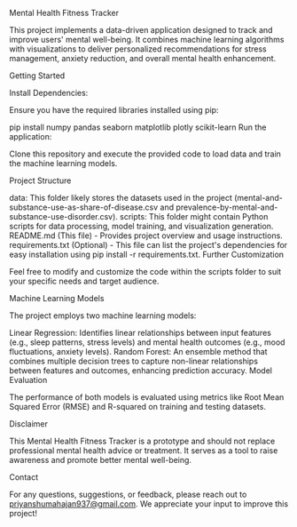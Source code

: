 Mental Health Fitness Tracker

This project implements a data-driven application designed to track and improve users' mental well-being. It combines machine learning algorithms with visualizations to deliver personalized recommendations for stress management, anxiety reduction, and overall mental health enhancement.

Getting Started

Install Dependencies:

Ensure you have the required libraries installed using pip:

pip install numpy pandas seaborn matplotlib plotly scikit-learn
Run the application:

Clone this repository and execute the provided code to load data and train the machine learning models.

Project Structure

data: This folder likely stores the datasets used in the project (mental-and-substance-use-as-share-of-disease.csv and prevalence-by-mental-and-substance-use-disorder.csv).
scripts: This folder might contain Python scripts for data processing, model training, and visualization generation.
README.md (This file) - Provides project overview and usage instructions.
requirements.txt (Optional) - This file can list the project's dependencies for easy installation using pip install -r requirements.txt.
Further Customization

Feel free to modify and customize the code within the scripts folder to suit your specific needs and target audience.

Machine Learning Models

The project employs two machine learning models:

Linear Regression: Identifies linear relationships between input features (e.g., sleep patterns, stress levels) and mental health outcomes (e.g., mood fluctuations, anxiety levels).
Random Forest: An ensemble method that combines multiple decision trees to capture non-linear relationships between features and outcomes, enhancing prediction accuracy.
Model Evaluation

The performance of both models is evaluated using metrics like Root Mean Squared Error (RMSE) and R-squared on training and testing datasets.

Disclaimer

This Mental Health Fitness Tracker is a prototype and should not replace professional mental health advice or treatment. It serves as a tool to raise awareness and promote better mental well-being.

Contact

For any questions, suggestions, or feedback, please reach out to priyanshumahajan937@gmail.com. We appreciate your input to improve this project!
